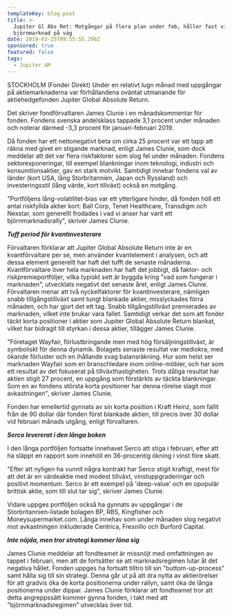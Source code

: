 ```yaml
---
templateKey: blog-post
title: >-
  Jupiter Gl Abs Ret: Motgångar på flera plan under feb, håller fast vid
  björnmarknad på väg
date: 2019-03-25T09:55:55.298Z
sponsored: true
featured: false
tags:
  - Jupiter AM
---
```

STOCKHOLM (Fonder Direkt) Under en relativt lugn månad med uppgångar på aktiemarknaderna var förhållandena oväntat utmanande för aktiehedgefonden Jupiter Global Absolute Return.



Det skriver fondförvaltaren James Clunie i en månadskommentar för fonden. Fondens svenska andelsklass tappade 3,1 procent under månaden och noterar därmed -3,3 procent för januari-februari 2019.



Då fonden har ett nettonegativt beta om cirka 25 procent var ett tapp att räkna med givet en stigande marknad, enligt James Clunie, som dock meddelar att det var flera riskfaktorer som slog fel under månaden. Fondens sektorexponeringar, till exempel blankningar inom teknologi, industri och konsumtionsaktier, gav en stark motvikt. Samtidigt innebar fondens val av länder (kort USA, lång Storbritannien, Japan och Ryssland) och investeringsstil (lång värde, kort tillväxt) också en motgång.



"Portföljens lång-volatilitet-bias var ett ytterligare hinder, då fonden höll ett antal riskfyllda aktier kort: Ball Corp, Tenet Healthcare, Transdigm och Nexstar, som generellt frodades i vad vi anser har varit ett björnmarknadsrally", skriver James Clunie.



**_Tuff period för kvantinvesterare_**



Förvaltaren förklarar att Jupiter Global Absolute Return inte är en kvantförvaltare per se, men använder kvantelement i analysen, och att dessa element generellt har haft det tufft de senaste månaderna. Kvantförvaltare över hela marknaden har haft det jobbigt, då faktor- och riskpremieportföljer, vilka typiskt sett är byggda kring "vad som fungerar i marknaden", utvecklats negativt det senaste året, enligt James Clunie. Förvaltaren menar att två nyckelfaktorer för kvantinvesterare, nämligen snabb tillgångstillväxt samt tungt blankade aktier, misslyckades förra månaden, och har gjort det ett tag. Snabb tillgångstillväxt premierades av marknaden, vilket inte brukar vara fallet. Samtidigt verkar det som att fonder täckt korta positioner i aktier som Jupiter Global Absolute Return blankat, vilket har bidragit till styrkan i dessa aktier, tillägger James Clunie.



"Företaget Wayfair, förlustbringande men med hög försäljningstillväxt, är symboliskt för denna dynamik. Bolagets senaste resultat var mediokra, med ökande förluster och en ihållande svag balansräkning. Hur som helst ser marknaden Wayfair som en branschledare inom online-möbler, och har som ett resultat av det fokuserat på tillväxthastigheten. Trots dåliga resultat har aktien stigit 27 procent, en uppgång som förstärkts av täckta blankningar. Som en av fondens största korta positioner har denna rörelse slagit mot avkastningen", skriver James Clunie.



Fonden har emellertid gynnats av sin korta position i Kraft Heinz, som fallit från de 90 dollar där fonden först blankade aktien, till precis över 30 dollar vid februari månads utgång, enligt förvaltaren.



**_Serco levererat i den långa boken_**



I den långa portföljen fortsatte innehavet Serco att stiga i februari, efter att ha släppt en rapport som innehöll en 36-procentig ökning i vinst före skatt.



"Efter att nyligen ha vunnit några kontrakt har Serco stigit kraftigt, mest för att det är en värdeaktie med modest tillväxt, vinstuppgraderingar och positivt momentum. Serco är ett exempel på 'deep-value' och en opopulär brittisk aktie, som till slut tar sig", skriver James Clunie.



Vidare uppges portföljen också ha gynnats av uppgångar i de Storbritannien-listade bolagen BP, RBS, Kingfisher och Moneysupermarket.com. Långa innehav som under månaden slog negativt mot avkastningen inkluderade Centrica, Fresnillo och Burford Capital.



**_Inte nöjda, men tror strategi kommer löna sig_**



James Clunie meddelar att fondteamet är missnöjt med omfattningen av tappet i februari, men att de fortsätter se att marknadsregimen lutar åt det negativa hållet. Fonden uppges ha fortsatt tilltro till sin "buttom-up-process" samt hålla sig till sin strategi. Denna går ut på att dra nytta av aktierörelser för att gradvis öka de korta positionerna under rallyn, samt öka de långa positionerna under dippar. James Clunie förklarar att fondteamet tror att detta angreppssätt kommer gynna fonden, i takt med att "björnmarknadsregimen" utvecklas över tid.
